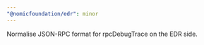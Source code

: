 ```yaml
---
"@nomicfoundation/edr": minor
---
```


Normalise JSON-RPC format for rpcDebugTrace on the EDR side. 
